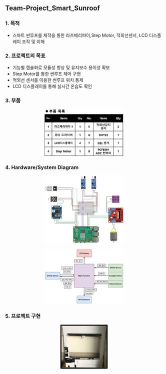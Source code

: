 ## Team-Project_Smart_Sunroof

### 1. 목적
- 스마트 썬루프를 제작을 통한 라즈베리파이,Step Motor, 적외선센서, LCD 디스플레이 조작 및 이해

### 2. 프로젝트의 목표
- 기능별 캡슐화로 모듈성 향상 및 유지보수 용이성 확보
- Step Motor를 통한 썬루프 제어 구현
- 적외선 센서를 이용한 썬루프 위치 통제
- LCD 디스플레이를 통해 실시간 온습도 확인

### 3. 부품
<p align="center">
  <img src="./Images/부품.jpg" style="width: 50%; height: auto;">
</p>

### 4. Hardware/System Diagram
<p align="center">
  <img src="./Images/하드웨어.jpg" style="width: 50%; height: auto;">
  <br><br>
  <img src="./Images/시스템 구상도.jpg" style="width: 50%; height: auto;">
</p>

### 5. 프로젝트 구현
<p align="center">
  <img src="./Images/구현.jpg" style="width: 30%; height: auto;">
</p>  

